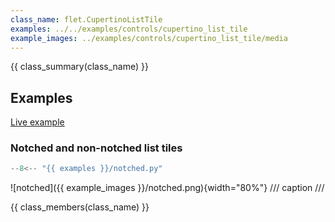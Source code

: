 ```yaml
---
class_name: flet.CupertinoListTile
examples: ../../examples/controls/cupertino_list_tile
example_images: ../examples/controls/cupertino_list_tile/media
---
```


{{ class_summary(class_name) }}

## Examples

[Live example](https://flet-controls-gallery.fly.dev/layout/cupertinolisttile)

### Notched and non-notched list tiles

```python
--8<-- "{{ examples }}/notched.py"
```

![notched]({{ example_images }}/notched.png){width="80%"}
/// caption
///

{{ class_members(class_name) }}
